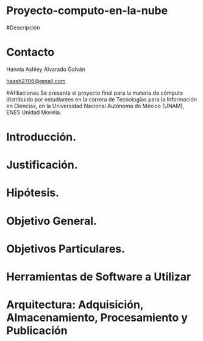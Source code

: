 # Proyecto-computo-en-la-nube

#Descripción 

# Contacto 

Hannia Ashley Alvarado Galván

haash2706@gmail.com

#Afiliaciones
Se presenta el proyecto final para la materia de cómputo distribuido por estudiantes en la carrera de Tecnologías para la Información en Ciencias, en la Universidad Nacional Autónoma de México (UNAM), ENES Unidad Morelia. 

# Introducción. 
# Justificación.
# Hipótesis.
# Objetivo General.
# Objetivos Particulares.
# Herramientas de Software a Utilizar
# Arquitectura: Adquisición, Almacenamiento, Procesamiento y Publicación

